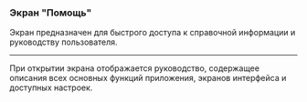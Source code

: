 ### Экран "Помощь"

Экран предназначен для быстрого доступа к справочной информации и руководству пользователя.

---

При открытии экрана отображается руководство, содержащее описания всех основных функций приложения, экранов интерфейса и доступных настроек.
